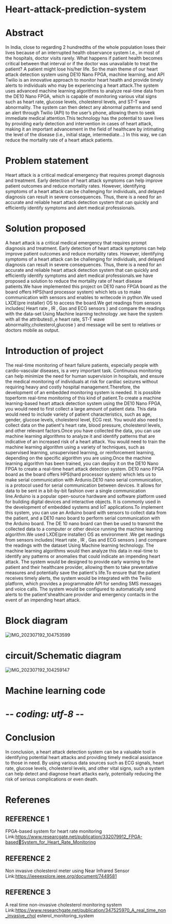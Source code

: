 # Heart-attack-prediction-system

# Abstract
In India, close to regarding 2 hundredths of the whole population loses their lives because of an interrupted health observance system I.e., in most of the hospitals, doctor visits rarely. What happens if patient health becomes critical between that interval or if the doctor was unavailable to treat the patient? A patient might lose his/her life. So the main theme of our heart attack detection system using DE10 Nano FPGA, machine learning, and API Twilio is an innovative approach to monitor heart health and provide timely alerts to individuals who may be experiencing a heart attack.The system uses advanced machine learning algorithms to analyze real-time data from the DE10 Nano FPGA, which is capable of monitoring various vital signs such as heart rate, glucose levels, cholesterol levels, and ST-T wave abnormality. The system can then detect any abnormal patterns and send an alert through Twilio (API) to the user’s phone, allowing them to seek immediate medical attention.This technology has the potential to save lives by providing early detection and intervention in cases of heart attack, making it an important advancement in the field of healthcare by intimating the level of the disease (i.e., initial stage, intermediate...) In this way, we can reduce the mortality rate of a heart attack patients.
# Problem statement
Heart attack is a critical medical emergency that requires prompt diagnosis and treatment. Early detection of heart attack symptoms can help improve patient outcomes and reduce mortality rates. However, identifying symptoms of a heart attack can be challenging for individuals, and delayed diagnosis can result in severe consequences. Thus, there is a need for an accurate and reliable heart attack detection system that can quickly and efficiently identify symptoms and alert medical professionals.
# Solution proposed
A heart attack is a critical medical emergency that requires prompt diagnosis and treatment. Early detection of heart attack symptoms can help improve patient outcomes and reduce mortality rates. However, identifying symptoms of a heart attack can be challenging for individuals, and delayed diagnosis can result in severe consequences.
Thus, there is a need for an accurate and reliable heart attack detection system that can quickly and efficiently identify symptoms and alert medical professionals.we have proposed a solution to reduce the mortality rate of heart disease patients.We have implemented this project on DE10 nano FPGA board as the board offers HPS(hard processor system) which lets us to make communication with sensors and enables to writecode in python.We used LXDE(pre installer) OS to access the board.We get readings from sensors includes( Heart rate , IR , Gas and ECG sensors ) and compare the readings with the data-set Using Machine learning technology .we have the system with all the attributes(I.,e heart rate, ST-T wave abnormality,cholesterol,glucose ) and message will be sent to relatives or doctors mobile as output.
# Introduction of project
The real-time monitoring of heart failure patients, especially people with cardio-vascular diseases, is a very important task. Continuous monitoring can help minimize the need for human supervision in hospitals, and ensure the medical monitoring of individuals at risk for cardiac seizures without requiring heavy and costly hospital management.Therefore, the development of an embedded monitoring system is needed. It is possible toperform real-time monitoring of this kind of patient.To create a machine learning-based heart attack detection system using the DE10 Nano FPGA, you would need to first collect a large amount of patient data. This data would need to include variety of patient characteristics, such as age, gender, glucose levels, cholesterol level, ECG rest. You would also need to collect data on the patient's heart rate, blood pressure, cholesterol levels, and other relevant factors.Once you have collected the data, you can use machine learning algorithms to analyze it and identify patterns that are indicative of an increased risk of a heart attack. You would need to train the machine learning algorithm using a variety of techniques, such as supervised learning, unsupervised learning, or reinforcement learning, depending on the specific algorithm you are using.Once the machine learning algorithm has been trained, you can deploy it on the DE10 Nano FPGA to create a real-time heart attack detection system. DE10 nano FPGA board as the board offers HPS(hard processor system) which lets us to make serial communication with Ardunio.DE10 nano serial communication, is a protocol used for serial communication between devices. It allows for data to be sent in a bit-by-bit fashion over a single communication line.Arduino is a popular open-source hardware and software platform used for building digital devices and interactive objects. It is commonly used in the development of embedded systems and IoT applications.To implement this system, you can use an Arduino board with sensors to collect data from the patient, and a DE10 nano board to perform serial communication with the Arduino board. The DE 10 nano board can then be used to transmit the collected data to a computer or other device running the machine learning algorithm.We used LXDE(pre installer) OS as environment .We get readings from sensors includes( Heart rate , IR , Gas and ECG sensors ) and compare the readings with the dataset Using Machine learning technology. The machine learning algorithms would then analyze this data in real-time to identify any patterns or anomalies that could indicate an impending heart attack. The system would be designed to provide early warning to the patient and their healthcare provider, allowing them to take preventative measures and potentially save the patient's life.To ensure that the patient receives timely alerts, the system would be integrated with the Twilio platform, which provides a programmable API for sending SMS messages and voice calls. The system would be configured to automatically send alerts to the patient'shealthcare provider and emergency contacts in the event of an impending heart attack.

# Block diagram

![IMG_202307192_104753599](https://github.com/Divya342/Heart-attack-prediction-system-/assets/114659084/2840efe9-de45-4191-acbd-e13b8b41f6df)

# circuit/Schematic diagram
![IMG_202307192_104259147](https://github.com/Divya342/Heart-attack-prediction-system-/assets/114659084/0817baa2-ae66-4039-9bf5-e63f535648ce)
# Machine learning code
# -*- coding: utf-8 -*-


# Conclusion
In conclusion, a heart attack detection system can be a valuable tool in identifying potential heart attacks and providing timely medical assistance to those in need. By using various data sources such as ECG signals, heart rate, glucose levels, cholesterol levels, and other vital signs, such a system can help detect and diagnose heart attacks early, potentially reducing the risk of serious complications or even death.
# Referenes
## REFERENCE 1
FPGA-based system for heart rate monitoring
Link:https://www.researcgate.net/publication/332079912_FPGA-basedSystem_for_Heart_Rate_Monitoring
## REFERENCE 2
Non invasive cholesterol meter using Near Infrared Sensor 
Link:https://ieeeexplore.ieee.org/document/7449581
## REFERENCE 3
A real time non-invasive cholesterol monitoring system 
Link:https://www.researchgate.net/publication/347525970_A_real_time_non_invasive_chol
esterol_monitoring_system

